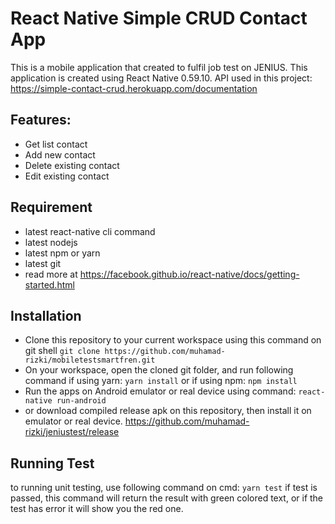 React Native Simple CRUD Contact App
===================

This is a mobile application that created to fulfil job test on JENIUS. This application is created using React Native 0.59.10. API used in this project: https://simple-contact-crud.herokuapp.com/documentation

Features:
------------------
- Get list contact
- Add new contact
- Delete existing contact
- Edit existing contact

Requirement
---------------
- latest react-native cli command
- latest nodejs
- latest npm or yarn
- latest git
- read more at https://facebook.github.io/react-native/docs/getting-started.html

Installation
---------------
- Clone this repository to your current workspace using this command on git shell
`git clone https://github.com/muhamad-rizki/mobiletestsmartfren.git`
- On your workspace, open the cloned git folder, and run following command if using yarn:
`yarn install`
or if using npm:
`npm install`
- Run the apps on Android emulator or real device using command:
`react-native run-android`
- or download compiled release apk on this repository, then install it on emulator or real device. https://github.com/muhamad-rizki/jeniustest/release

Running Test
------------
to running unit testing, use following command on cmd:
`yarn test`
if test is passed, this command will return the result with green colored text, or if the test has error it will show you the red one.
